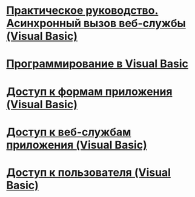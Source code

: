 # [Практическое руководство. Асинхронный вызов веб-службы (Visual Basic)](how-to-call-a-web-service-asynchronously.md)
# [Программирование в Visual Basic](index.md)
# [Доступ к формам приложения (Visual Basic)](accessing-application-forms.md)
# [Доступ к веб-службам приложения (Visual Basic)](accessing-application-web-services.md)
# [Доступ к пользователя (Visual Basic)](accessing-user-data.md)
